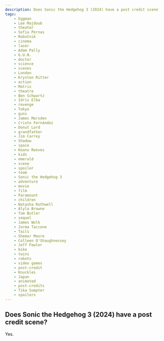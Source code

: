 ```yaml
---
description: Does Sonic the Hedgehog 3 (2024) have a post credit scene?
tags: 
    - Eggman
    - Lee Majdoub
    - theater
    - Sofia Pernas
    - Robotnik
    - cinema
    - laser
    - Adam Pally
    - G.U.N.
    - doctor
    - science
    - scenes
    - London
    - Krysten Ritter
    - action
    - Matrix
    - theatre
    - Ben Schwartz
    - Idris Elba
    - revenge
    - Tokyo
    - guns
    - James Marsden
    - Cristo Fernández
    - Donut Lord
    - grandfather
    - Jim Carrey
    - Shadow
    - space
    - Keanu Reeves
    - kids
    - emerald
    - scene
    - spoiler
    - team
    - Sonic the Hedgehog 3
    - adventure
    - movie
    - film
    - Paramount
    - children
    - Natasha Rothwell
    - Alyla Browne
    - Tom Butler
    - sequel
    - James Wolk
    - Jorma Taccone
    - Tails
    - Shemar Moore
    - Colleen O'Shaughnessey
    - Jeff Fowler
    - bike
    - twins
    - robots
    - video games
    - post-credit
    - Knuckles
    - Japan
    - animated
    - post-credits
    - Tika Sumpter
    - spoilers
---
```


## Does Sonic the Hedgehog 3 (2024) have a post credit scene?

Yes.
